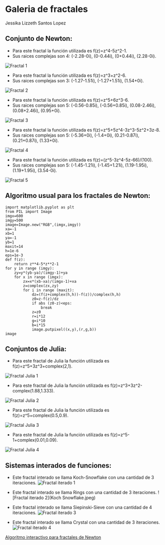 # Galeria de fractales 
Jessika Lizzeth Santos Lopez 

## Conjunto de Newton:
* Para este fractal la función utilizada es f(z)=z^4-5z^2-1. 
* Sus raices complejas son 4: (-2.28-0i), (0-0.44i), (0+0.44i), (2.28-0i).

![Fractal 1](newton.png)

* Para este fractal la función utilizada es f(z)=z^3+z^2-6. 
* Sus raices complejas son 3: (-1.27-1.51i), (-1.27+1.51i), (1.54+0i).

![Fractal 2](Newton2.png)

* Para este fractal la función utilizada es f(z)=z^5+6z^3-6. 
* Sus raices complejas son 5: (-0.56-0.85i), (-0.56+0.85i), (0.08-2.46i), (0.08+2.46i), (0.95+0i).

![Fractal 3](Newton3.png)

* Para este fractal la función utilizada es f(z)=z^5+5z^4-3z^3-5z^2+3z-8. 
* Sus raices complejas son 5: (-5.36+0i), (-1.4+0i), (0.21-0.87i), (0.21+0.87i), (1.33+0i).

![Fractal 4](Newton4.png)

* Para este fractal la función utilizada es f(z)=(z^5-3z^4-5z-66)/(100).
* Sus raices complejas son 5: (-1.45-1.21i), (-1.45+1.21i), (1.19-1.95i), (1.19+1.95i), (3.54-0i).

![Fractal 5](Newton5.png)

## Algoritmo usual para los fractales de Newton:
````
import matplotlib.pyplot as plt
from PIL import Image
imgx=600
imgy=500
image=Image.new("RGB",(imgx,imgy))
xa=-1
xb=1
ya=-1
yb=1
maxit=14
h=1e-6
eps=1e-3
def f(z):
    return z**4-5*z**2-1
for y in range (imgy):
    zy=y*(yb-ya)/(imgy-1)+ya
    for x in range (imgx):
        zx=x*(xb-xa)/(imgx-1)+xa
        z=complex(zx,zy)
        for i in range (maxit):
            dz=(f(z+complex(h,h))-f(z))/complex(h,h)
            z0=z-f(z)/dz
            if abs (z0-z)<eps:
                break
            z=z0
            r=i*12
            g=i*10
            b=i*15
            image.putpixel((x,y),(r,g,b))
image
````
## Conjuntos de Julia:
* Para este fractal de Julia la función utilizada es f(z)=z^5+3z^3+complex(2,1).

![Fractal Julia 1](Julia_1.png)

* Para este fractal de Julia la función utilizada es f(z)=z^3+3z^2-complex(1.88,1.333).

![Fractal Julia 2](Julia2.png)

* Para este fractal de Julia la función utilizada es f(z)=z^5+complex(0.5,0.9).

![Fractal Julia 3](Julia3.png)

* Para este fractal de Julia la función utilizada es f(z)=z^5-1+complex(0.01,0.09).

![Fractal Julia 4](Julia4.png)

## Sistemas interados de funciones:
* Este fractal interado se llama Koch-Snowflake con una cantidad de 3 iteraciones.
![Fractal iterado 1](konk.jpeg)

* Este fractal interado se llama Rings con una cantidad de 3 iteraciones.
![Fractal iterado 2](Koch Snowflake.jpeg)

* Este fractal interado se llama Siepinski-Sieve con una cantidad de 4 iteraciones.
![Fractal iterado 3](serpinski.jpg)

* Este fractal interado se llama Crystal con una cantidad de 3 iteraciones.
![Fractal iterado 4](crystal.jpeg)

 [Algoritmo interactivo para fractales de Newton](Interact_Newton.html)

